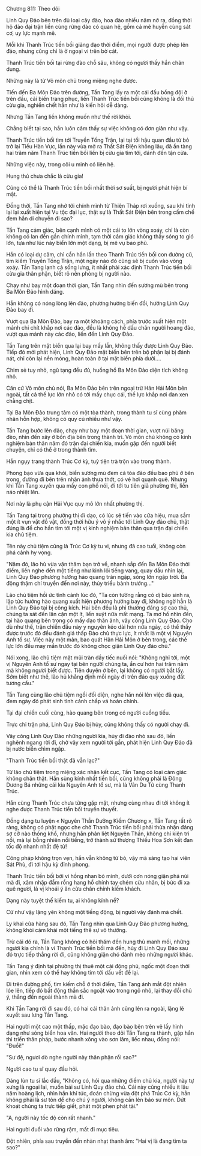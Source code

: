




Chương 811: Theo dõi


Linh Quy Đảo bên trên đủ loại cây đào, hoa đào nhiều năm nở ra, đồng thời hộ đảo đại trận liền cùng rừng đào có quan hệ, gồm cả mê huyễn cùng sát cơ, uy lực mạnh mẽ.

Mỗi khi Thanh Trúc tiền bối giảng đạo thời điểm, mọi người được phép lên đảo, nhưng cũng chỉ là ở ngoại vi trên bờ cát.

Thanh Trúc tiền bối tại rừng đào chỗ sâu, không có người thấy hắn chân dung.

Những này là từ Võ môn chủ trong miệng nghe được.

Tiến đến Ba Môn Đảo trên đường, Tần Tang lấy ra một cái đấu bồng đội ở trên đầu, cải biến trang phục, liền Thanh Trúc tiền bối cũng không là đối thủ cừu gia, nghiền chết hắn như là kiến hôi dễ dàng.

Nhưng Tần Tang liền không muốn như thế rời khỏi.

Chẳng biết tại sao, hắn luôn cảm thấy sự việc không có đơn giản như vậy.

Thanh Trúc tiền bối tìm tới Truyền Tống Trận, lại tại tối hậu quan đầu từ bỏ trở lại Tiểu Hàn Vực, lần này vừa mở ra Thất Sát Điện không lâu, đã ẩn tàng hai trăm năm Thanh Trúc tiền bối liền bị cừu gia tìm tới, đánh đến tận cửa.

Những việc này, trong cõi u minh có liên hệ.

Hung thủ chưa chắc là cừu gia!

Cũng có thể là Thanh Trúc tiền bối nhất thời sơ suất, bị người phát hiện bí mật.

Đồng thời, Tần Tang nhớ tới chính mình từ Thiên Tháp rơi xuống, sau khi tỉnh lại lại xuất hiện tại Vu tộc đại lục, thật sự là Thất Sát Điện bên trong cấm chế đem hắn di chuyễn đi sao?

Tần Tang cảm giác, bên cạnh mình có một cái to lớn vòng xoáy, chỉ là còn không có lan đến gần chính mình, tạm thời cảm giác không thấy sóng to gió lớn, tựa như lúc này biển lớn một dạng, bị mê vụ bao phủ.

Hắn có loại dự cảm, chỉ cần hắn lần theo Thanh Trúc tiền bối con đường cũ, tìm kiếm Truyền Tống Trận, một ngày nào đó cũng sẽ bị cuốn vào vòng xoáy. Tần Tang lạnh cả sống lưng, ít nhất phải xác định Thanh Trúc tiền bối cừu gia thân phận, biết rõ nên phòng bị người nào.

Chạy như bay một đoạn thời gian, Tần Tang nhìn đến sương mù bên trong Ba Môn Đảo hình dáng.

Hắn không có nóng lòng lên đảo, phương hướng biến đổi, hướng Linh Quy Đảo bay đi.

Vượt qua Ba Môn Đảo, bay ra một khoảng cách, phía trước xuất hiện một mảnh chi chít khắp nơi các đảo, đều là không hề dấu chân người hoang đảo, vượt qua mảnh này các đảo, liền đến Linh Quy Đảo.

Tần Tang trên mặt biển qua lại bay mấy lần, không thấy được Linh Quy Đảo. Tiếp đó mới phát hiện, Linh Quy Đảo mặt biển bên trên bộ phận lại bị đánh nát, chỉ còn lại nền móng, hoàn toàn ở tại mặt biển phía dưới....

Chim sẻ tuy nhỏ, ngũ tạng đều đủ, huống hồ Ba Môn Đảo diện tích không nhỏ.

Căn cứ Võ môn chủ nói, Ba Môn Đảo bên trên ngoại trừ Hãn Hải Môn bên ngoài, tất cả thế lực lớn nhỏ có tới mấy chục cái, thế lực khắp nơi đan xen chằng chịt.

Tại Ba Môn Đảo trung tâm có một tòa thành, trong thành tu sĩ cùng phàm nhân hỗn hợp, không có quy củ nhiều như vậy.

Tần Tang bước lên đảo, chạy như bay một đoạn thời gian, vượt núi băng đèo, nhìn đến xây ở bồn địa bên trong thành trì. Võ môn chủ không có kinh nghiệm bản thân năm đó trận đại chiến kia, muốn gặp đến người biết chuyện, chỉ có thể ở trong thành tìm.

Hắn ngụy trang thành Trúc Cơ kỳ, tuỳ tiện trà trộn vào trong thành.

Phong bạo vừa qua khỏi, biển sương mù đem cả tòa đảo đều bao phủ ở bên trong, đường đi bên trên nhân ảnh thưa thớt, có vẻ hơi quạnh quẽ. Nhưng khi Tần Tang xuyên qua mấy con phố nói, đi tới tu tiên giả phường thị, liền náo nhiệt lên.

Nơi này là phụ cận Hải Vực quy mô lớn nhất phường thị.

Tần Tang tại trong phường thị đi dạo, có lúc sẽ tiến vào cửa hiệu, mua sắm một ít vụn vặt đồ vật, đồng thời hữu ý vô ý nhắc tới Linh Quy đảo chủ, thật đúng là để cho hắn tìm tới một vị kinh nghiệm bản thân qua trận đại chiến kia chủ tiệm.

Tên này chủ tiệm cũng là Trúc Cơ kỳ tu vi, nhưng đã cao tuổi, không còn phá cảnh hy vọng.

"Năm đó, lão hủ vừa vặn thăm bạn trở về, nhanh sắp đến Ba Môn Đảo thời điểm, liền nghe đến một tiếng như kinh lôi tiếng vang, quay đầu nhìn lại, Linh Quy Đảo phương hướng hào quang tràn ngập, sóng lớn ngập trời. Ba động thậm chí truyền đến nơi này, thủy triều bành trướng..."

Lão chủ tiệm hồi ức tình cảnh lúc đó, "Ta còn tưởng rằng có dị bảo sinh ra, lập tức hướng hào quang xuất hiện phương hướng bay đi, không ngờ hẳn là Linh Quy Đảo tại bị công kích. Hai bên đều là phi thường đáng sợ cao thủ, chúng ta sát đến lân cận một ít, liền suýt nữa mất mạng. Ta mơ hồ nhìn đến, tại hào quang bên trong có mấy đạo thân ảnh, vây công Linh Quy Đảo. Cho dù như thế, trận chiến đấu này y nguyên kéo dài hơn nửa ngày, có thể thấy được trước đó đều đánh giá thấp Đảo chủ thực lực, ít nhất là một vị Nguyên Anh tổ sư. Việc này một màn, bao quát Hãn Hải Môn ở bên trong, các thế lực lớn đều may mắn trước đó không chọc giận Linh Quy đảo chủ."

Nói xong, lão chủ tiệm mặt mũi tràn đầy tiếc nuối nói: "Không nghĩ tới, một vị Nguyên Anh tổ sư ngay tại bên người chúng ta, ẩn cư hơn hai trăm năm mà không người biết được. Tiên duyên ở bên, lại không có người bắt lấy. Sớm biết như thế, lão hủ khẳng định mỗi ngày đi trên đảo quỳ xuống đất tương cầu."

Tần Tang cùng lão chủ tiệm ngồi đối diện, nghe hắn nói lên việc đã qua, đem ngày đó phát sinh tình cảnh chắp vá hoàn chỉnh.

Tại đại chiến cuối cùng, hào quang bên trong có người cuồng tiếu.

Trực chỉ trận phá, Linh Quy Đảo bị hủy, cũng không thấy có người chạy đi.

Vây công Linh Quy Đảo những người kia, hủy đi đảo nhỏ sau đó, liền nghênh ngang rời đi, chờ vây xem người tới gần, phát hiện Linh Quy Đảo đã bị nước biển chìm ngập.

"Thanh Trúc tiền bối thật đã vẫn lạc?"

Từ lão chủ tiệm trong miệng xác nhận kết cục, Tần Tang có loại cảm giác không chân thật. Hắn sùng kính nhất tiền bối, cũng không phải là Đông Dương Bá những cái kia Nguyên Anh tổ sư, mà là Vân Du Tử cùng Thanh Trúc.

Hắn cùng Thanh Trúc chưa từng gặp mặt, nhưng cùng nhau đi tới không ít nghe được Thanh Trúc tiền bối truyền thuyết.

Đồng dạng tu luyện « Nguyên Thần Dưỡng Kiếm Chương », Tần Tang rất rõ ràng, không có phật ngọc che chở Thanh Trúc tiền bối phải thừa nhận đáng sợ cỡ nào thống khổ, nhưng hắn phân liệt Nguyên Thần, không chỉ kiên trì nổi, mà lại bỗng nhiên nổi tiếng, trở thành sử thượng Thiếu Hoa Sơn kết đan tốc độ nhanh nhất đệ tử!

Công pháp không trọn vẹn, hắn vẫn không từ bỏ, vậy mà sáng tạo hai viên Sát Phù, đi tới hậu kỳ đỉnh phong.

Thanh Trúc tiền bối bởi vì hồng nhan bỏ mình, dưới cơn nóng giận phá núi mà đi, xâm nhập đầm rồng hang hổ chính tay chém cừu nhân, bị bức đi xa quê người, là vị khoái ý ân cừu chân chính kiếm khách.

Dạng này tuyệt thế kiếm tu, ai không kính nể?

Cứ như vậy lặng yên không một tiếng động, bị người vây đánh mà chết.

Ly khai cửa hàng sau đó, Tần Tang nhìn qua Linh Quy Đảo phương hướng, không khỏi cảm khái một tiếng thế sự vô thường.

Trừ cái đó ra, Tần Tang không có hỏi thăm đến hung thủ manh mối, những người kia chính là vì Thanh Trúc tiền bối mà đến, hủy đi Linh Quy Đảo sau đó trực tiếp thẳng rời đi, cũng không giận chó đánh mèo những người khác.

Tần Tang ý định tại phường thị thuê một cái động phủ, ngốc một đoạn thời gian, nhìn xem có thể hay không tìm tới dấu vết để lại.

Đi trên đường phố, tìm kiếm chỗ ở thời điểm, Tần Tang ánh mắt đột nhiên lóe lên, tiếp đó bất động thần sắc ngoặt vào trong ngõ nhỏ, lại thay đổi chủ ý, thẳng đến ngoài thành mà đi.

Khi Tần Tang rời đi sau đó, có hai cái thân ảnh cũng lẻn ra ngoài, lặng lẽ xuyết sau lưng Tần Tang.

Hai người một cao một thấp, mặc đạo bào, đạo bào bên trên vẽ lấy hình dạng như sóng biển hoa văn. Hai người theo dõi Tần Tang ra thành, gặp hắn thi triển thân pháp, bước nhanh xông vào sơn lâm, liếc nhau, đồng nói: "Đuổi!"

"Sư đệ, ngươi dò nghe người này thân phận rồi sao?"

Người cao tu sĩ quay đầu hỏi.

Dáng lùn tu sĩ lắc đầu, "Không có, hỏi qua những điếm chủ kia, người này tự xưng là ngoại lai, muốn bái sư Linh Quy đảo chủ. Cái này cũng nhiều ít lâu năm hoàng lịch, nhìn hắn khí tức, đoán chừng vừa đột phá Trúc Cơ kỳ, hẳn không phải là sư tôn để cho chú ý người, không cần lên báo sư môn. Dứt khoát chúng ta trực tiếp giết, phát một phen phát tài."

"A, người này tốc độ còn rất nhanh."

Hai người đuổi vào rừng rậm, mất đi mục tiêu.

Đột nhiên, phía sau truyền đến nhàn nhạt thanh âm: "Hai vị là đang tìm ta sao?"




